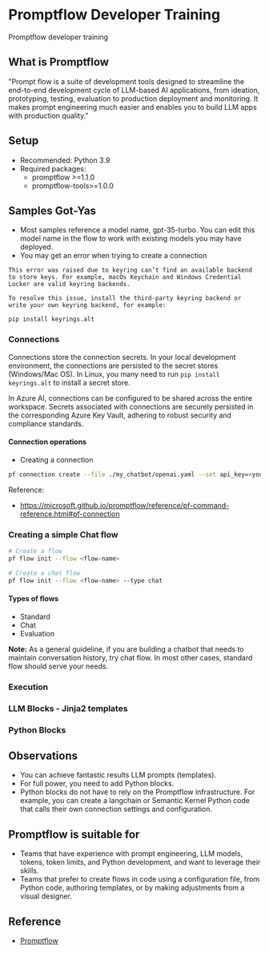 # Promptflow Developer Training

Promptflow developer training

## What is Promptflow

"Prompt flow is a suite of development tools designed to streamline the end-to-end development cycle of LLM-based AI applications, from ideation, prototyping, testing, evaluation to production deployment and monitoring. It makes prompt engineering much easier and enables you to build LLM apps with production quality."

## Setup

- Recommended: Python 3.9
- Required packages:
  - promptflow >=1.1.0
  - promptflow-tools>=1.0.0

## Samples Got-Yas

- Most samples reference a model name, gpt-35-turbo. You can edit this model name in the flow to work with existing models you may have deployed.
- You may get an error when trying to create a connection
```text
This error was raised due to keyring can’t find an available backend to store keys. For example, macOs Keychain and Windows Credential Locker are valid keyring backends.

To resolve this issue, install the third-party keyring backend or write your own keyring backend, for example:

pip install keyrings.alt
```

### Connections

Connections store the connection secrets. In your local development environment, the connections are persisted to the secret stores (Windows/Mac OS). In Linux, you many need to run `pip install keyrings.alt` to install a secret store. 

In Azure AI, connections can be configured to be shared across the entire workspace. Secrets associated with connections are securely persisted in the corresponding Azure Key Vault, adhering to robust security and compliance standards.

#### Connection operations

- Creating a connection
```bash
pf connection create --file ./my_chatbot/openai.yaml --set api_key=<your_api_key> --name open_ai_connection
```

Reference:
- https://microsoft.github.io/promptflow/reference/pf-command-reference.html#pf-connection


### Creating a simple Chat flow

```bash
# Create a flow
pf flow init --flow <flow-name>

# Create a chat flow
pf flow init --flow <flow-name> --type chat
```

#### Types of flows

- Standard
- Chat
- Evaluation

**Note:** As a general guideline, if you are building a chatbot that needs to maintain conversation history, try chat flow. In most other cases, standard flow should serve your needs.

### Execution

### LLM Blocks - Jinja2 templates

### Python Blocks

## Observations

- You can achieve fantastic results LLM prompts (templates).
- For full power, you need to add Python blocks.
- Python blocks do not have to rely on the Promptflow infrastructure. For example, you can create a langchain or Semantic Kernel Python code that calls their own connection settings and configuration.

## Promptflow is suitable for

- Teams that have experience with prompt engineering, LLM models, tokens, token limits, and Python development, and want to leverage their skills.
- Teams that prefer to create flows in code using a configuration file, from Python code, authoring templates, or by making adjustments from a visual designer.

## Reference

- [Promptflow](https://microsoft.github.io/promptflow/index.html)
